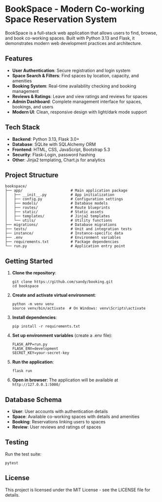 # BookSpace - Modern Co-working Space Reservation System

BookSpace is a full-stack web application that allows users to find, browse, and book co-working spaces. Built with Python 3.13 and Flask, it demonstrates modern web development practices and architecture.

## Features

- **User Authentication**: Secure registration and login system
- **Space Search & Filters**: Find spaces by location, capacity, and amenities
- **Booking System**: Real-time availability checking and booking management
- **Reviews & Ratings**: Leave and view ratings and reviews for spaces
- **Admin Dashboard**: Complete management interface for spaces, bookings, and users
- **Modern UI**: Clean, responsive design with light/dark mode support

## Tech Stack

- **Backend**: Python 3.13, Flask 3.0+
- **Database**: SQLite with SQLAlchemy ORM
- **Frontend**: HTML, CSS, JavaScript, Bootstrap 5.3
- **Security**: Flask-Login, password hashing
- **Other**: Jinja2 templating, Chart.js for analytics

## Project Structure

```
bookspace/
├── app/                      # Main application package
│   ├── __init__.py           # App initialization
│   ├── config.py             # Configuration settings
│   ├── models/               # Database models
│   ├── routes/               # Route blueprints
│   ├── static/               # Static assets
│   ├── templates/            # Jinja2 templates
│   └── utils/                # Utility functions
├── migrations/               # Database migrations
├── tests/                    # Unit and integration tests
├── instance/                 # Instance-specific data
├── .env                      # Environment variables
├── requirements.txt          # Package dependencies
└── run.py                    # Application entry point
```

## Getting Started

1. **Clone the repository**:
   ```
   git clone https://github.com/sandy/booking.git
   cd bookspace
   ```

2. **Create and activate virtual environment**:
   ```
   python -m venv venv
   source venv/bin/activate  # On Windows: venv\Scripts\activate
   ```

3. **Install dependencies**:
   ```
   pip install -r requirements.txt
   ```

4. **Set up environment variables** (create a .env file):
   ```
   FLASK_APP=run.py
   FLASK_ENV=development
   SECRET_KEY=your-secret-key
   ```

5. **Run the application**:
   ```
   flask run
   ```

6. **Open in browser**:
   The application will be available at `http://127.0.0.1:5000/`

## Database Schema

- **User**: User accounts with authentication details
- **Space**: Available co-working spaces with details and amenities
- **Booking**: Reservations linking users to spaces
- **Review**: User reviews and ratings of spaces

## Testing

Run the test suite:
```
pytest
```

## License

This project is licensed under the MIT License - see the LICENSE file for details.